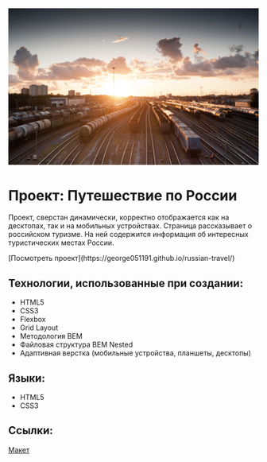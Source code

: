 <h2 align="center"><a  href="https://george051191.github.io/russian-travel/" target="_blank"><img src="./images/__background (1).png" width="600px" alt="Шапка"></a></h2>


# Проект: Путешествие по России
<p align="Left">Проект, сверстан динамически, корректно отображается как на десктопах, так и на мобильных устройствах. Страница рассказывает о российском туризме. На ней содержится информация об интересных туристических местах России.</p>
[Посмотреть проект](https://george051191.github.io/russian-travel/)


## Технологии, использованные при создании:

- HTML5
- CSS3
- Flexbox
- Grid Layout
- Методология BEM
- Файловая структура BEM Nested
- Адаптивная верстка (мобильные устройства, планшеты, десктопы)

## Языки:

- HTML5
- CSS3

## Ссылки:

[Макет](https://www.figma.com/file/5S2WSbEFL6awjVWJ0NWL8Q/Sprint-3_-Russia-_-desktop-%2B-mobile?node-id=28503%3A0)









